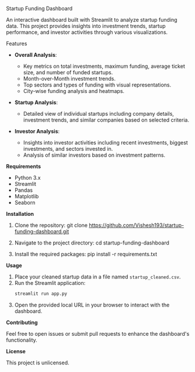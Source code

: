  Startup Funding Dashboard

An interactive dashboard built with Streamlit to analyze startup funding data. This project provides insights into investment trends, startup performance, and investor activities through various visualizations.

Features

- **Overall Analysis**: 
  - Key metrics on total investments, maximum funding, average ticket size, and number of funded startups.
  - Month-over-Month investment trends.
  - Top sectors and types of funding with visual representations.
  - City-wise funding analysis and heatmaps.

- **Startup Analysis**:
  - Detailed view of individual startups including company details, investment trends, and similar companies based on selected criteria.

- **Investor Analysis**:
  - Insights into investor activities including recent investments, biggest investments, and sectors invested in.
  - Analysis of similar investors based on investment patterns.

**Requirements**

- Python 3.x
- Streamlit
- Pandas
- Matplotlib
- Seaborn

**Installation**

1. Clone the repository:
   git clone https://github.com/Vishesh193/startup-funding-dashboard.git
   
2. Navigate to the project directory:
   cd startup-funding-dashboard
3. Install the required packages:
   pip install -r requirements.txt

**Usage**
1. Place your cleaned startup data in a file named `startup_cleaned.csv`.
2. Run the Streamlit application:
   ```bash
   streamlit run app.py
   ```
3. Open the provided local URL in your browser to interact with the dashboard.

**Contributing**

Feel free to open issues or submit pull requests to enhance the dashboard's functionality.

**License**

This project is unlicensed.
